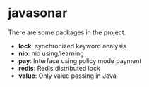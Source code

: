 # javasonar
There are some packages in the project.

- **lock**:  synchronized keyword analysis
- **nio**:  nio using/learning
- **pay**:  Interface using policy mode payment
- **redis**:  Redis distributed lock
- **value**:  Only value passing in Java